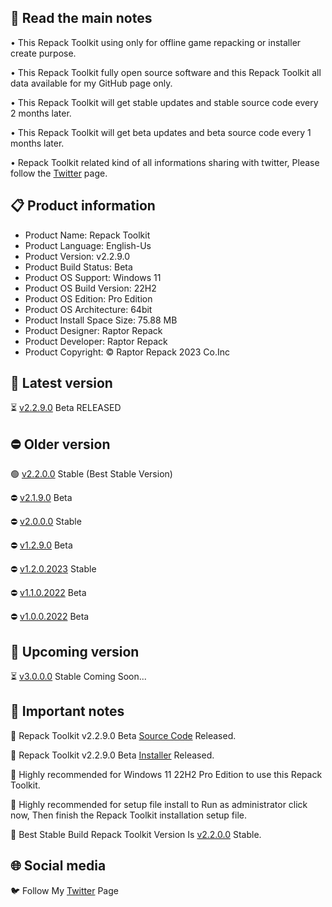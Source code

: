 📝 Read the main notes
----------------------

• This Repack Toolkit using only for offline game repacking or installer create purpose.

• This Repack Toolkit fully open source software and this Repack Toolkit all data available for my GitHub page only.

• This Repack Toolkit will get stable updates and stable source code every 2 months later.

• This Repack Toolkit will get beta updates and beta source code every 1 months later.

• Repack Toolkit related kind of all informations sharing with twitter, Please follow the [Twitter](https://www.twitter.com/raptorrepack)
 page.

📋 Product information
----------------------
- Product Name: Repack Toolkit
- Product Language: English-Us
- Product Version: v2.2.9.0
- Product Build Status: Beta
- Product OS Support: Windows 11
- Product OS Build Version: 22H2
- Product OS Edition: Pro Edition
- Product OS Architecture: 64bit
- Product Install Space Size: 75.88 MB
- Product Designer: Raptor Repack
- Product Developer: Raptor Repack
- Product Copyright: © Raptor Repack 2023 Co.Inc

🌟 Latest version
-----------------
⏳ [v2.2.9.0](https://github.com/RaptorRepack/RepackToolkit/releases/tag/v2.2.9) Beta RELEASED

⛔ Older version
----------------
🟢 [v2.2.0.0](https://github.com/RaptorRepack/RepackToolkit/releases/tag/v2.2.0) Stable (Best Stable Version)

⛔ [v2.1.9.0](https://github.com/RaptorRepack/RepackToolkit/releases/tag/v2.1.9) Beta

⛔ [v2.0.0.0](https://github.com/RaptorRepack/RepackToolkit/releases/tag/v2.0.0) Stable

⛔ [v1.2.9.0](https://github.com/RaptorRepack/RepackToolkit/releases/tag/v1.2.9) Beta

⛔ [v1.2.0.2023](https://github.com/RaptorRepack/RepackToolkit/releases/tag/v1.2.0) Stable

⛔ [v1.1.0.2022](https://github.com/RaptorRepack/RepackToolkit/releases/tag/v1.1.0) Beta

⛔ [v1.0.0.2022](https://github.com/RaptorRepack/RepackToolkit/releases/tag/v1.0.0) Beta

📢 Upcoming version
-------------------
⏳ [v3.0.0.0](https://GitHub.Com/Raptorrepack/RepackToolkit) Stable Coming Soon...

📝 Important notes
------------------
🔴 Repack Toolkit v2.2.9.0 Beta [Source Code](https://github.com/RaptorRepack/RepackToolkit/tree/Toolkit/Beta%20Project/v2.2.9) Released.

🔴 Repack Toolkit v2.2.9.0 Beta [Installer](https://github.com/RaptorRepack/RepackToolkit/releases/tag/v2.2.9) Released.

🔴 Highly recommended for Windows 11 22H2 Pro Edition to use this Repack Toolkit.

🔴 Highly recommended for setup file install to Run as administrator click now, Then finish the Repack Toolkit installation setup file.

🔴 Best Stable Build Repack Toolkit Version Is [v2.2.0.0](https://github.com/RaptorRepack/RepackToolkit/releases/tag/v2.2.0)
 Stable.

🌐 Social media
---------------
🐦 Follow My [Twitter](https://www.twitter.com/raptorrepack) Page
